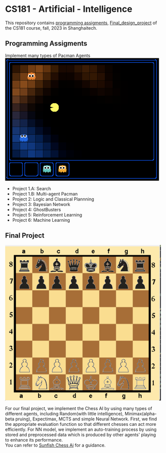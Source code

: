 # CS181 - Artificial - Intelligence

This repository contains [programming assigments](https://github.com/wangyf9/CS181-Artificial-Intelligence/tree/main/Project), [Final_design_project](https://github.com/wangyf9/CS181-Artificial-Intelligence/tree/main/Final_pj) of the CS181 course, fall, 2023 in Shanghaitech.

## Programming Assigments

Implement many types of Pacman Agents
![pacman](/Project/Img/pacman.png)

- Project 1.A: Search
- Project 1.B: Multi-agent Pacman
- Project 2: Logic and Classical Plannning
- Project 3: Bayesian Network
- Project 4: GhostBusters
- Project 5: Reinforcement Learning
- Project 6: Machine Learning

## Final Project

![image](./Final_pj/ChessAi/img/whole%20board.png)  

For our final project, we implement the Chess AI by using many types of different agents, including Random(with little intelligence), Minimax(alpha-beta pruing), Expectimax, MCTS and simple Neural Network. First, we find the appropriate evaluation function so that different chesses can act more efficiently. For NN model, we implement an auto-training process by using stored and preprocessed data which is produced by other agents' playing to enhance its performance.  
You can refer to [Sunfish Chess Ai](https://github.com/thomasahle/sunfish) for a guidance.
